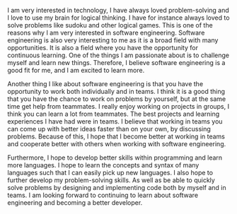 
I am very interested in technology, I have always loved problem-solving and I love to use my brain for logical thinking. I have for instance always loved to solve problems like sudoku and other logical games. This is one of the reasons why I am very interested in software engineering. Software engineering is also very interesting to me as it is a broad field with many opportunities. It is also a field where you have the opportunity for continuous learning. One of the things I am passionate about is to challenge myself and learn new things. Therefore, I believe software engineering is a good fit for me, and I am excited to learn more.

Another thing I like about software engineering is that you have the opportunity to work both individually and in teams. I think it is a good thing that you have the chance to work on problems by yourself, but at the same time get help from teammates. I really enjoy working on projects in groups, I think you can learn a lot from teammates. The best projects and learning experiences I have had were in teams. I believe that working in teams you can come up with better ideas faster than on your own, by discussing problems. Because of this, I hope that I become better at working in teams and cooperate better with others when working with software engineering.

Furthermore, I hope to develop better skills within programming and learn more languages. I hope to learn the concepts and syntax of many languages such that I can easily pick up new languages. I also hope to further develop my problem-solving skills. As well as be able to quickly solve problems by designing and implementing code both by myself and in teams. I am looking forward to continuing to learn about software engineering and becoming a better developer.


